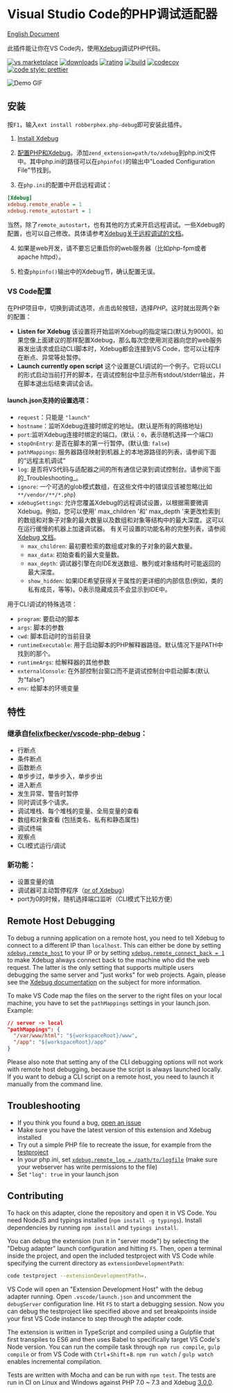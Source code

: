 # Visual Studio Code的PHP调试适配器

[English Document](./README.en.md)

此插件能让你在VS Code内，使用[Xdebug](https://xdebug.org/)调试PHP代码。

[![vs marketplace](https://img.shields.io/vscode-marketplace/v/robberphex.php-debug.svg?label=vs%20marketplace)](https://marketplace.visualstudio.com/items?itemName=robberphex.php-debug)
[![downloads](https://img.shields.io/vscode-marketplace/d/robberphex.php-debug.svg)](https://marketplace.visualstudio.com/items?itemName=robberphex.php-debug)
[![rating](https://img.shields.io/vscode-marketplace/r/robberphex.php-debug.svg)](https://marketplace.visualstudio.com/items?itemName=robberphex.php-debug)
[![build](https://img.shields.io/travis/robberphex/vscode-php-debug/master.svg?label=build)](https://travis-ci.org/robberphex/vscode-php-debug)
[![codecov](https://codecov.io/gh/robberphex/vscode-php-debug/branch/master/graph/badge.svg)](https://codecov.io/gh/robberphex/vscode-php-debug)
[![code style: prettier](https://img.shields.io/badge/code_style-prettier-ff69b4.svg)](https://github.com/prettier/prettier)

![Demo GIF](images/demo.gif)

## 安装

按`F1`，输入`ext install robberphex.php-debug`即可安装此插件。

1. [Install Xdebug](https://xdebug.org/docs/install)

2. [配置PHP和Xdebug](https://xdebug.org/docs/install#configure-php)。添加`zend_extension=path/to/xdebug`到php.ini文件中。其中php.ini的路径可以在`phpinfo()`的输出中"Loaded Configuration File"节找到。

3. 在`php.ini`的配置中开启远程调试：

  ```ini
  [Xdebug]
  xdebug.remote_enable = 1
  xdebug.remote_autostart = 1
  ```

  当然，除了`remote_autostart`，也有其他的方式来开启远程调试。一些Xdebug的配置，也可以自己修改。具体请参考[Xdebug关于远程调试的文档](https://xdebug.org/docs/remote#starting)。

4. 如果是web开发，请不要忘记重启你的web服务器（比如php-fpm或者apache httpd）。

5. 检查`phpinfo()`输出中的Xdebug节，确认配置无误。

### VS Code配置

在PHP项目中，切换到调试选项，点击齿轮按钮，选择*PHP*。这时就出现两个新的配置：

- **Listen for Xdebug**
  该设置将开始监听Xdebug的指定端口(默认为9000)。如果您像上面建议的那样配置Xdebug，那么每次您使用浏览器向您的web服务器发出请求或启动CLI脚本时，Xdebug都会连接到VS Code，您可以让程序在断点、异常等处暂停。
- **Launch currently open script**
  这个设置是CLI调试的一个例子。它将以CLI的形式启动当前打开的脚本，在调试控制台中显示所有stdout/stderr输出，并在脚本退出后结束调试会话。

#### launch.json支持的设置选项：

- `request`：只能是 `"launch"`
- `hostname`：监听Xdebug连接时绑定的地址。(默认是所有的网络地址)
- `port`:监听Xdebug连接时绑定的端口。(默认：`0`，表示随机选择一个端口)
- `stopOnEntry`: 是否在脚本的第一行暂停。(默认值: `false`)
- `pathMappings`: 服务器路径映射到机器上的本地源路径的列表，请参阅下面的“远程主机调试”
- `log`: 是否将VS代码与适配器之间的所有通信记录到调试控制台。请参阅下面的_Troubleshooting_。
- `ignore`: 一个可选的glob模式数组，在这些文件中的错误应该被忽略(比如`**/vendor/**/*.php`)
- `xdebugSettings`: 允许您覆盖Xdebug的远程调试设置，以根据需要微调Xdebug。例如，您可以使用' max_children '和' max_depth '来更改检索到的数组和对象子对象的最大数量以及数组和对象等结构中的最大深度。这可以在运行缓慢的机器上加速调试器。
  有关可设置的功能名称的完整列表，请参阅[Xdebug 文档](https://xdebug.org/docs-dbgp.php#feature-names)。
  - `max_children`: 最初要检索的数组或对象的子对象的最大数量。
  - `max_data`: 初始查看的最大变量数。
  - `max_depth`: 调试器引擎在向IDE发送数组、散列或对象结构时可能返回的最大深度。
  - `show_hidden`: 如果IDE希望获得关于属性的更详细的内部信息(例如，类的私有成员，等等)。0表示隐藏成员不会显示到IDE中。

用于CLI调试的特殊选项：

- `program`: 要启动的脚本
- `args`: 脚本的参数
- `cwd`: 脚本启动时的当前目录
- `runtimeExecutable`: 用于启动脚本的PHP解释器路径。默认情况下是PATH中找到的那个。
- `runtimeArgs`: 给解释器的其他参数
- `externalConsole`: 在外部控制台窗口而不是调试控制台中启动脚本(默认为“false”)
- `env`: 给脚本的环境变量

## 特性

### 继承自[felixfbecker/vscode-php-debug](https://github.com/felixfbecker/vscode-php-debug)：
- 行断点
- 条件断点
- 函数断点
- 单步步过，单步步入，单步步出
- 进入断点
- 发生异常、警告时暂停
- 同时调试多个请求。
- 调试堆栈、每个堆栈的变量、全局变量的查看
- 数组和对象查看 (包括类名、私有和静态属性)
- 调试终端
- 观察点
- CLI模式运行/调试

### 新功能：
- 设置变量的值
- 调试器可主动暂停程序（[pr of Xdebug](https://github.com/xdebug/xdebug/pull/477)）
- port为0的时候，随机选择端口监听（CLI模式下比较方便）

## Remote Host Debugging

To debug a running application on a remote host, you need to tell Xdebug to connect to a different IP than `localhost`. This can either be done by setting [`xdebug.remote_host`](https://xdebug.org/docs/remote#remote_host) to your IP or by setting [`xdebug.remote_connect_back = 1`](https://xdebug.org/docs/remote#remote_connect_back) to make Xdebug always connect back to the machine who did the web request. The latter is the only setting that supports multiple users debugging the same server and "just works" for web projects. Again, please see the [Xdebug documentation](https://xdebug.org/docs/remote#communcation) on the subject for more information.

To make VS Code map the files on the server to the right files on your local machine, you have to set the `pathMappings` settings in your launch.json. Example:

```json
// server -> local
"pathMappings": {
  "/var/www/html": "${workspaceRoot}/www",
  "/app": "${workspaceRoot}/app"
}
```

Please also note that setting any of the CLI debugging options will not work with remote host debugging, because the script is always launched locally. If you want to debug a CLI script on a remote host, you need to launch it manually from the command line.

## Troubleshooting

- If you think you found a bug, [open an issue](https://github.com/robberphex/vscode-php-debug/issues)
- Make sure you have the latest version of this extension and Xdebug installed
- Try out a simple PHP file to recreate the issue, for example from the [testproject](./testproject)
- In your php.ini, set [`xdebug.remote_log = /path/to/logfile`](https://xdebug.org/docs/remote#remote_log)
  (make sure your webserver has write permissions to the file)
- Set `"log": true` in your launch.json

## Contributing

To hack on this adapter, clone the repository and open it in VS Code. You need NodeJS and typings installed (`npm install -g typings`). Install dependencies by running `npm install` and `typings install`.

You can debug the extension (run it in "server mode") by selecting the "Debug adapter" launch configuration and hitting `F5`. Then, open a terminal inside the project, and open the included testproject with VS Code while specifying the current directory as `extensionDevelopmentPath`:

```sh
code testproject --extensionDevelopmentPath=.
```

VS Code will open an "Extension Development Host" with the debug adapter running. Open `.vscode/launch.json` and uncomment the `debugServer` configuration line. Hit `F5` to start a debugging session. Now you can debug the testproject like specified above and set breakpoints inside your first VS Code instance to step through the adapter code.

The extension is written in TypeScript and compiled using a Gulpfile that first transpiles to ES6 and then uses Babel to specifically target VS Code's Node version. You can run the compile task through `npm run compile`, `gulp compile` or from VS Code with `Ctrl`+`Shift`+`B`. `npm run watch` / `gulp watch` enables incremental compilation.

Tests are written with Mocha and can be run with `npm test`. The tests are run in CI on Linux and Windows against PHP 7.0 ~ 7.3 and Xdebug [3.0.0](https://github.com/RobberPhex/xdebug/releases/tag/3.0.0).

